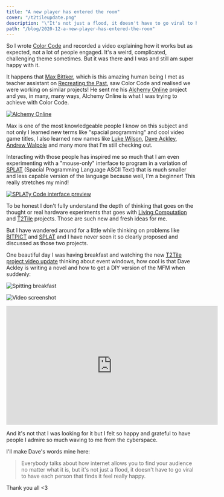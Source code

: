 ```yaml
---
title: "A new player has entered the room"
cover: "/t2tileupdate.png"
description: "\"It's not just a flood, it doesn't have to go viral to have each person that finds it feel really happy.\""
path: "/blog/2020-12-a-new-player-has-entered-the-room"
---
```


So I wrote [Color Code](http://www.murilopolese.com/blog/2020-11-color-code) and recorded a video explaining how it works but as expected, not a lot of people engaged. It's a weird, complicated, challenging theme sometimes. But it was there and I was and still am super happy with it.

It happens that [Max Bittker](https://maxbittker.com/), which is this amazing human being I met as teacher assistant on [Recreating the Past](http://www.murilopolese.com/blog/2020-07-school-for-poetic-computation), saw Color Code and realised we were working on similar projects! He sent me his [Alchemy Online](https://maxbittker.github.io/alchemy-online/) project and yes, in many, many ways, Alchemy Online is what I was trying to achieve with Color Code.

[![Alchemy Online](/alchemyonline.jpg)](https://maxbittker.github.io/alchemy-online/)

Max is one of the most knowledgeable people I know on this subject and not only I learned new terms like "spacial programming" and cool video game titles, I also learned new names like [Luke Wilson](https://www.instagram.com/todepond/), [Dave Ackley](https://www.cs.unm.edu/~ackley/), [Andrew Walpole](https://andrewwalpole.com/) and many more that I'm still checking out.

Interacting with those people has inspired me so much that I am even experimenting with a "mouse-only" interface to program in a variation of [SPLAT](https://github.com/DaveAckley/SPLAT) (Spacial Programming Language ASCII Text) that is much smaller and less capable version of the language because well, I'm a beginner! This really stretches my mind!

[![SPLATy Code interface preview](splatypreview.png)](http://splatcode.bananabanana.me/)

To be honest I don't fully understand the depth of thinking that goes on the thought or real hardware experiments that goes with [Living Computation](https://www.livingcomputation.org/) and [T2Tile](https://t2tile.org/) projects. Those are such new and fresh ideas for me.

But I have wandered around for a little while thinking on problems like [BITPICT](https://www-ui.is.s.u-tokyo.ac.jp/~takeo/course/2006/media/papers/bitpict_chi91.pdf) and [SPLAT](https://github.com/DaveAckley/SPLAT) and I have never seen it so clearly proposed and discussed as those two projects.

One beautiful day I was having breakfast and watching the new [T2Tile project video update](https://www.youtube.com/channel/UC1M91QuLZfCzHjBMEKvIc-A) thinking about event windows, how cool is that Dave Ackley is writing a novel and how to get a DIY version of the MFM when suddenly:

![Spitting breakfast](/spittingbreakfast.png)

![Video screenshot](/t2tileupdate.png)

<iframe width="560" height="315" src="https://www.youtube-nocookie.com/embed/qCPjFsFxiuA" frameborder="0" allow="accelerometer; autoplay; clipboard-write; encrypted-media; gyroscope; picture-in-picture" allowfullscreen></iframe>

And it's not that I was looking for it but I felt so happy and grateful to have people I admire so much waving to me from the cyberspace.

I'll make Dave's words mine here:

> Everybody talks about how internet allows you to find your audience no matter what it is, but it's not just a flood, it doesn't have to go viral to have each person that finds it feel really happy.

Thank you all <3
